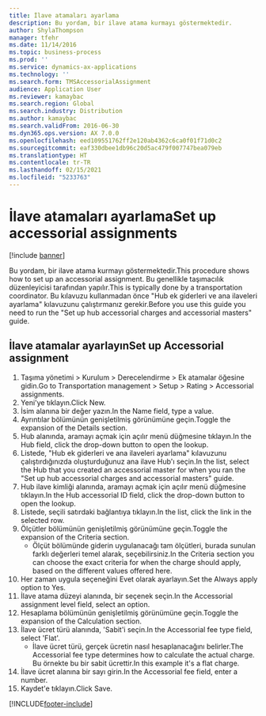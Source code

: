 ```yaml
---
title: İlave atamaları ayarlama
description: Bu yordam, bir ilave atama kurmayı göstermektedir.
author: ShylaThompson
manager: tfehr
ms.date: 11/14/2016
ms.topic: business-process
ms.prod: ''
ms.service: dynamics-ax-applications
ms.technology: ''
ms.search.form: TMSAccessorialAssignment
audience: Application User
ms.reviewer: kamaybac
ms.search.region: Global
ms.search.industry: Distribution
ms.author: kamaybac
ms.search.validFrom: 2016-06-30
ms.dyn365.ops.version: AX 7.0.0
ms.openlocfilehash: eed109551762ff2e120ab4362c6ca0f01f71d0c2
ms.sourcegitcommit: eaf330dbee1db96c20d5ac479f007747bea079eb
ms.translationtype: HT
ms.contentlocale: tr-TR
ms.lasthandoff: 02/15/2021
ms.locfileid: "5233763"
---
```

# <a name="set-up-accessorial-assignments"></a><span data-ttu-id="72da4-103">İlave atamaları ayarlama</span><span class="sxs-lookup"><span data-stu-id="72da4-103">Set up accessorial assignments</span></span>

[!include [banner](../../includes/banner.md)]

<span data-ttu-id="72da4-104">Bu yordam, bir ilave atama kurmayı göstermektedir.</span><span class="sxs-lookup"><span data-stu-id="72da4-104">This procedure shows how to set up an accessorial assignment.</span></span> <span data-ttu-id="72da4-105">Bu genellikle taşımacılık düzenleyicisi tarafından yapılır.</span><span class="sxs-lookup"><span data-stu-id="72da4-105">This is typically done by a transportation coordinator.</span></span> <span data-ttu-id="72da4-106">Bu kılavuzu kullanmadan önce "Hub ek giderleri ve ana ilaveleri ayarlama" kılavuzunu çalıştırmanız gerekir.</span><span class="sxs-lookup"><span data-stu-id="72da4-106">Before you use this guide you need to run the "Set up hub accessorial charges and accessorial masters" guide.</span></span>


## <a name="set-up-accessorial-assignment"></a><span data-ttu-id="72da4-107">İlave atamalar ayarlayın</span><span class="sxs-lookup"><span data-stu-id="72da4-107">Set up Accessorial assignment</span></span>
1. <span data-ttu-id="72da4-108">Taşıma yönetimi > Kurulum > Derecelendirme > Ek atamalar öğesine gidin.</span><span class="sxs-lookup"><span data-stu-id="72da4-108">Go to Transportation management > Setup > Rating > Accessorial assignments.</span></span>
2. <span data-ttu-id="72da4-109">Yeni'ye tıklayın.</span><span class="sxs-lookup"><span data-stu-id="72da4-109">Click New.</span></span>
3. <span data-ttu-id="72da4-110">İsim alanına bir değer yazın.</span><span class="sxs-lookup"><span data-stu-id="72da4-110">In the Name field, type a value.</span></span>
4. <span data-ttu-id="72da4-111">Ayrıntılar bölümünün genişletilmiş görünümüne geçin.</span><span class="sxs-lookup"><span data-stu-id="72da4-111">Toggle the expansion of the Details section.</span></span>
5. <span data-ttu-id="72da4-112">Hub alanında, aramayı açmak için açılır menü düğmesine tıklayın.</span><span class="sxs-lookup"><span data-stu-id="72da4-112">In the Hub field, click the drop-down button to open the lookup.</span></span>
6. <span data-ttu-id="72da4-113">Listede, "Hub ek giderleri ve ana ilaveleri ayarlama" kılavuzunu çalıştırdığınızda oluşturduğunuz ana ilave Hub'ı seçin.</span><span class="sxs-lookup"><span data-stu-id="72da4-113">In the list, select the Hub that you created an accessorial master for when you ran the "Set up hub accessorial charges and accessorial masters" guide.</span></span> 
7. <span data-ttu-id="72da4-114">Hub ilave kimliği alanında, aramayı açmak için açılır menü düğmesine tıklayın.</span><span class="sxs-lookup"><span data-stu-id="72da4-114">In the Hub accessorial ID field, click the drop-down button to open the lookup.</span></span>
8. <span data-ttu-id="72da4-115">Listede, seçili satırdaki bağlantıya tıklayın.</span><span class="sxs-lookup"><span data-stu-id="72da4-115">In the list, click the link in the selected row.</span></span>
9. <span data-ttu-id="72da4-116">Ölçütler bölümünün genişletilmiş görünümüne geçin.</span><span class="sxs-lookup"><span data-stu-id="72da4-116">Toggle the expansion of the Criteria section.</span></span>
    * <span data-ttu-id="72da4-117">Ölçüt bölümünde giderin uygulanacağı tam ölçütleri, burada sunulan farklı değerleri temel alarak, seçebilirsiniz.</span><span class="sxs-lookup"><span data-stu-id="72da4-117">In the Criteria section you can choose the exact criteria for when the charge should apply, based on the different values offered here.</span></span>  
10. <span data-ttu-id="72da4-118">Her zaman uygula seçeneğini Evet olarak ayarlayın.</span><span class="sxs-lookup"><span data-stu-id="72da4-118">Set the Always apply option to Yes.</span></span>
11. <span data-ttu-id="72da4-119">İlave atama düzeyi alanında, bir seçenek seçin.</span><span class="sxs-lookup"><span data-stu-id="72da4-119">In the Accessorial assignment level field, select an option.</span></span>
12. <span data-ttu-id="72da4-120">Hesaplama bölümünün genişletilmiş görünümüne geçin.</span><span class="sxs-lookup"><span data-stu-id="72da4-120">Toggle the expansion of the Calculation section.</span></span>
13. <span data-ttu-id="72da4-121">İlave ücret türü alanında, 'Sabit'i seçin.</span><span class="sxs-lookup"><span data-stu-id="72da4-121">In the Accessorial fee type field, select 'Flat'.</span></span>
    * <span data-ttu-id="72da4-122">İlave ücret türü, gerçek ücretin nasıl hesaplanacağını belirler.</span><span class="sxs-lookup"><span data-stu-id="72da4-122">The Accessorial fee type determines how to calculate the actual charge.</span></span> <span data-ttu-id="72da4-123">Bu örnekte bu bir sabit ücrettir.</span><span class="sxs-lookup"><span data-stu-id="72da4-123">In this example it's a flat charge.</span></span>  
14. <span data-ttu-id="72da4-124">İlave ücret alanına bir sayı girin.</span><span class="sxs-lookup"><span data-stu-id="72da4-124">In the Accessorial fee field, enter a number.</span></span>
15. <span data-ttu-id="72da4-125">Kaydet'e tıklayın.</span><span class="sxs-lookup"><span data-stu-id="72da4-125">Click Save.</span></span>



[!INCLUDE[footer-include](../../../includes/footer-banner.md)]